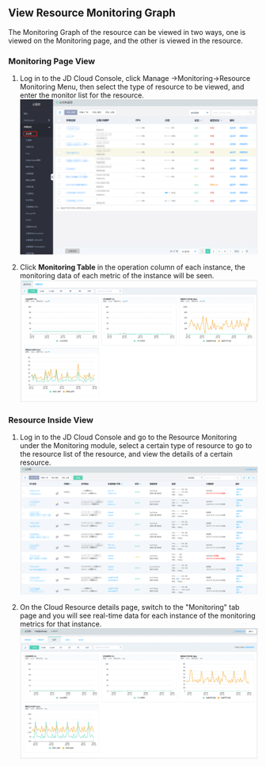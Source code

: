 ## View Resource Monitoring Graph
The Monitoring Graph of the resource can be viewed in two ways, one is viewed on the Monitoring page, and the other is viewed in the resource.
### Monitoring Page View
1. Log in to the JD Cloud Console, click Manage ->Monitoring->Resource Monitoring Menu, then select the type of resource to be viewed, and enter the monitor list for the resource.
![云主机监控](../../../../../image/Cloud-Monitor/1-zylb.png)  

2. Click **Monitoring Table** in the operation column of each instance, the monitoring data of each metric of the instance will be seen.
![监控详情](../../../../../image/Cloud-Monitor/1-zylb-jkt.png)

### Resource Inside View
1. Log in to the JD Cloud Console and go to the Resource Monitoring under the Monitoring module, select a certain type of resource to go to the resource list of the resource, and view the details of a certain resource.
![资源实例列表](../../../../../image/Cloud-Monitor/11-yzylb.png)

2. On the Cloud Resource details page, switch to the "Monitoring" tab page and you will see real-time data for each instance of the monitoring metrics for that instance.
![监控详情](../../../../../image/Cloud-Monitor/11-yzy-xq.png)

